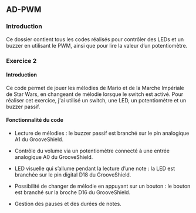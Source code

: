 ## AD-PWM
### Introduction
Ce dossier contient tous les codes réalisés pour contrôler des LEDs et un buzzer en utilisant le PWM, ainsi que pour lire la valeur d’un potentiomètre.
### Exercice 2
#### Introduction
Ce code permet de jouer les mélodies de Mario et de la Marche Impériale de Star Wars, en changeant de mélodie lorsque le switch est activé. Pour réaliser cet exercice, j'ai utilisé un switch, une LED, un potentiomètre et un buzzer passif.
#### Fonctionnalité du code
- Lecture de mélodies : le buzzer passif est branché sur le pin analogique A1 du GrooveShield.

- Contrôle du volume via un potentiomètre connecté à une entrée analogique A0 du GrooveShield.

- LED visuelle qui s’allume pendant la lecture d’une note : la LED est branchée sur le pin digital D18 du GrooveShield.

- Possibilité de changer de mélodie en appuyant sur un bouton : le bouton est branché sur la broche D16 du GrooveShield.

- Gestion des pauses et des durées de notes.
